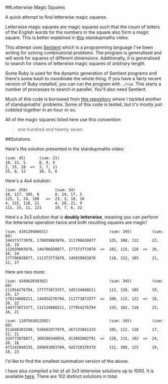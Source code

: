 ##Letterwise Magic Squares

A quick attempt to find letterwise magic squares.

Letterwise magic squares are magic squares such that the count of letters of the
English words for the numbers in the square also form a magic square. This is
better explained in [this](https://www.youtube.com/watch?v=cZ1W1vbuYuQ)
standupmaths video.

This attempt uses [Sentient](http://sentient-lang.org/) which is a programming
language I've been writing for solving combinatorial problems. The program is
generalised and will work for squares of different dimensions. Additionally, it
is generalised to search for chains of letterwise magic squares of arbitrary
length.

Some Ruby is used for the dynamic generation of Sentient programs and there's
some bash to coordinate the whole thing. If you have a fairly recent version of
Ruby installed, you can run the program with `./run`. This starts a number of
processes to search in parallel. You'll also need Sentient.

Much of this code is borrowed from
[this repository](https://github.com/tuzz/number_chains) where I tackled another
of standupmaths' problems. Some of this code is tested, but it's mostly just
cobbled together in an hour or so.

All of the magic squares listed here use this convention:

> one hundred _and_ twenty seven

##Solutions

Here's the solution presented in the standupmaths video:

```
(sum: 45)      (sum: 21)
18, 22, 5      8, 9, 4
2, 15, 28  =>  3, 7, 11
25, 8, 12      10, 5, 6
```

Here's a 4x4 solution:

```
(sum: 258)            (sum: 54)
18, 127, 105, 8       8, 24, 17, 5
125, 1, 24, 108   =>  23, 3, 10, 18
4, 115, 118, 21       4, 20, 21, 9
111, 15, 11, 121      19, 7, 6, 22
```

Here's a 3x3 solution that is **doubly letterwise**, meaning you can perform the
letterwise operation twice and both resulting squares are magic!

```
(sum: 434120486631)                           (sum: 345)         (sum: 60)
144373773878, 178039883876, 111706828877      125, 108, 112      23, 18, 19
112039883876, 144706828877, 177373773878  =>  102, 115, 128  =>  16, 20, 24
177706828877, 111373773878, 145039883876      118, 122, 105      21, 22, 17
```

Here are two more:

```
(sum: 434862830382)                           (sum: 345)         (sum: 60)
111954276794, 177773873377, 145134680211      112, 128, 105      19, 24, 17
178134680211, 144954276794, 111773873377  =>  108, 115, 122  =>  18, 20, 22
144773873377, 112134680211, 177954276794      125, 102, 118      23, 16, 21
```

```
(sum: 1107565022502)                          (sum: 345)         (sum: 60)
311648303290, 528682877879, 267233841333      105, 122, 118      17, 22, 21
324773878877, 369188340834, 413602802791  =>  128, 115, 102  =>  24, 20, 16
471142840335, 209693803789, 426728378378      112, 108, 125      19, 18, 23
```

I'd like to find the smallest summation version of the above.

I have also compiled a list of all 3x3 letterwise solutions up to 1000. It is
available [here](./solutions_upto_1000.md). There are 102 distinct solutions in
total.
